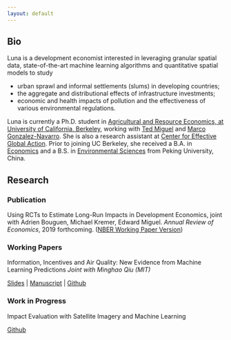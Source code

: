 ```yaml
---
layout: default
---
```


## Bio

Luna is a development economist interested in leveraging granular spatial data, state-of-the-art machine learning algorithms and quantitative spatial models to study

* urban sprawl and informal settlements (slums) in developing countries;
* the aggregate and distributional effects of infrastructure investments;
* economic and health impacts of pollution and the effectiveness of various environmental regulations.

Luna is currently a Ph.D. student in [Agricultural and Resource Economics, at University of California, Berkeley](https://are.berkeley.edu), working with [Ted Miguel](http://emiguel.econ.berkeley.edu/) and [Marco Gonzalez-Navarro](https://are.berkeley.edu/users/marco-gonzalez-navarro). She is also a research assistant at [Center for Effective Global Action](http://cega.berkeley.edu). Prior to joining UC Berkeley, she received a B.A. in [Economics](http://www.nsd.pku.edu.cn/index.html) and a B.S. in [Environmental Sciences](http://cese.pku.edu.cn) from Peking University, China.

## Research

### Publication

Using RCTs to Estimate Long-Run Impacts in Development Economics, joint with Adrien Bouguen, Michael Kremer, Edward Miguel. _Annual Review of Economics_, 2019 forthcoming. ([NBER Working Paper Version](https://www.nber.org/papers/w25356))

### Working Papers

Information, Incentives and Air Quality: New Evidence from Machine Learning Predictions
_Joint with Minghao Qiu (MIT)_

[Slides](https://github.com/luna983/air-quality-machine-learning/blob/master/docs/slides.pdf) | [Manuscript](https://github.com/luna983/air-quality-machine-learning/blob/master/docs/manuscript.pdf) | [Github](https://github.com/luna983/air-quality-machine-learning)

### Work in Progress

Impact Evaluation with Satellite Imagery and Machine Learning

[Github](https://github.com/luna983/impact-evaluation-with-machine-learning)
